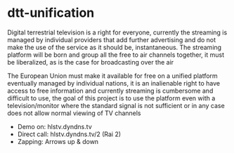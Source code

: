 # dtt-unification
Digital terrestrial television is a right for everyone, currently the streaming is managed by individual providers that add further advertising and do not make the use of the service as it should be, instantaneous.
The streaming platform will be born and group all the free to air channels together, it must be liberalized, as is the case for broadcasting over the air

The European Union must make it available for free on a unified platform eventually managed by individual nations, it is an inalienable right to have access to free information and currently streaming is cumbersome and difficult to use, the goal of this project is to use the platform even with a television/monitor where the standard signal is not sufficient or in any case does not allow normal viewing of TV channels

- Demo on: hlstv.dyndns.tv
- Direct call: hlstv.dyndns.tv/2 (Rai 2)
- Zapping: Arrows up & down
